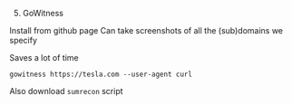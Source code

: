 5. GoWitness

Install from github page
Can take screenshots of all the (sub)domains we specify

Saves a lot of time
```
gowitness https://tesla.com --user-agent curl
```

Also download `sumrecon` script

